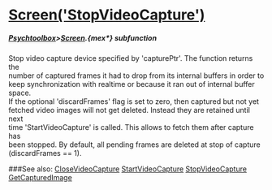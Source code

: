 # [Screen('StopVideoCapture')](Screen-StopVideoCapture) 
##### [Psychtoolbox](Pyschtoolbox)>[Screen](Screen).{mex*} subfunction


Stop video capture device specified by 'capturePtr'. The function returns the  
number of captured frames it had to drop from its internal buffers in order to  
keep synchronization with realtime or because it ran out of internal buffer  
space.  
If the optional 'discardFrames' flag is set to zero, then captured but not yet  
fetched video images will not get deleted. Instead they are retained until next  
time 'StartVideoCapture' is called. This allows to fetch them after capture has  
been stopped. By default, all pending frames are deleted at stop of capture  
(discardFrames == 1).  
  


###See also:
[CloseVideoCapture](Screen-CloseVideoCapture) [StartVideoCapture](Screen-StartVideoCapture) [StopVideoCapture](Screen-StopVideoCapture) [GetCapturedImage](Screen-GetCapturedImage)
